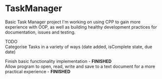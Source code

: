 # TaskManager
Basic Task Manager project I'm working on using CPP to gain more experience with OOP, as well as building healthy development practices for documentation, issues and testing.

TODO <br> 
Categorise Tasks in a variety of ways (date added, isComplete state, due date)<br>

Finish basic functionality implementation - **FINISHED** <br>
Allow program to open, read, write and save to a text document for a more practical experience - **FINISHED** <br>
